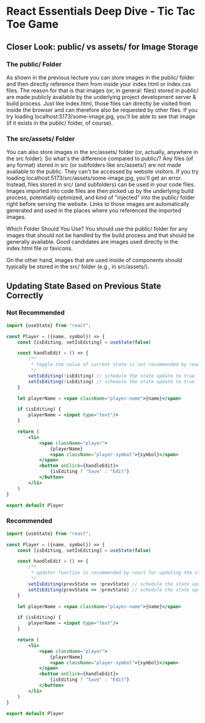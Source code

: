 # React Essentials Deep Dive - Tic Tac Toe Game

## Closer Look: public/ vs assets/ for Image Storage

### The public/ Folder

As shown in the previous lecture you can store images in the public/ folder and then directly reference them from inside your index.html or index.css files.
The reason for that is that images (or, in general: files) stored in public/ are made publicly available by the underlying project development server & build process. 
Just like index.html, those files can directly be visited from inside the browser and can therefore also be requested by other files.
If you try loading localhost:5173/some-image.jpg, you'll be able to see that image (if it exists in the public/ folder, of course).

### The src/assets/ Folder
You can also store images in the src/assets/ folder (or, actually, anywhere in the src folder).
So what's the difference compared to public/?
Any files (of any format) stored in src (or subfolders like src/assets/) are not made available to the public.
They can't be accessed by website visitors. If you try loading localhost:5173/src/assets/some-image.jpg, you'll get an error.
Instead, files stored in src/ (and subfolders) can be used in your code files.
Images imported into code files are then picked up by the underlying build process, potentially optimized, and kind of "injected" into the public/ folder right before serving the website.
Links to those images are automatically generated and used in the places where you referenced the imported images.

Which Folder Should You Use?
You should use the public/ folder for any images that should not be handled by the build process and that should be generally available.
Good candidates are images used directly in the index.html file or favicons.

On the other hand, images that are used inside of components should typically be stored in the src/ folder (e.g., in src/assets/).

## Updating State Based on Previous State Correctly

### Not Recommended

```jsx
import {useState} from "react";

const Player = ({name, symbol}) => {
    const [isEditing, setIsEditing] = useState(false)

    const handleEdit = () => {
        /**
         * toggle the value of current state is not recommended by react for updating the state based on previous state
         */
        setIsEditing(!isEditing) // schedule the state update to true
        setIsEditing(!isEditing) // schedule the state update to true
    }

    let playerName = <span className="player-name">{name}</span>

    if (isEditing) {
        playerName = <input type="text"/>
    }

    return (
        <li>
            <span className="player">
                {playerName}
                <span className="player-symbol">{symbol}</span>
            </span>
            <button onClick={handleEdit}>
                {isEditing ? "Save" : "Edit"}
            </button>
        </li>
    )
}

export default Player
```

### Recommended

```jsx
import {useState} from "react";

const Player = ({name, symbol}) => {
    const [isEditing, setIsEditing] = useState(false)

    const handleEdit = () => {
        /**
         * updater function is recommended by react for updating the state based on previous state
         */
        setIsEditing(prevState => !prevState) // schedule the state update to true
        setIsEditing(prevState => !prevState) // schedule the state update to false
    }

    let playerName = <span className="player-name">{name}</span>

    if (isEditing) {
        playerName = <input type="text"/>
    }

    return (
        <li>
            <span className="player">
                {playerName}
                <span className="player-symbol">{symbol}</span>
            </span>
            <button onClick={handleEdit}>
                {isEditing ? "Save" : "Edit"}
            </button>
        </li>
    )
}

export default Player
```
